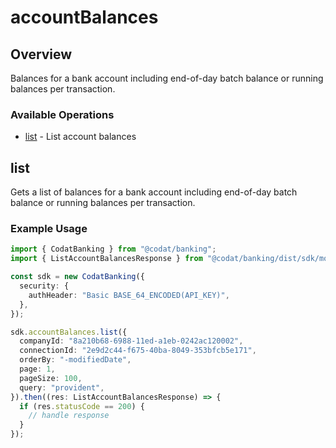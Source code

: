 # accountBalances

## Overview

Balances for a bank account including end-of-day batch balance or running balances per transaction.

### Available Operations

* [list](#list) - List account balances

## list

Gets a list of balances for a bank account including end-of-day batch balance or running balances per transaction.

### Example Usage

```typescript
import { CodatBanking } from "@codat/banking";
import { ListAccountBalancesResponse } from "@codat/banking/dist/sdk/models/operations";

const sdk = new CodatBanking({
  security: {
    authHeader: "Basic BASE_64_ENCODED(API_KEY)",
  },
});

sdk.accountBalances.list({
  companyId: "8a210b68-6988-11ed-a1eb-0242ac120002",
  connectionId: "2e9d2c44-f675-40ba-8049-353bfcb5e171",
  orderBy: "-modifiedDate",
  page: 1,
  pageSize: 100,
  query: "provident",
}).then((res: ListAccountBalancesResponse) => {
  if (res.statusCode == 200) {
    // handle response
  }
});
```
